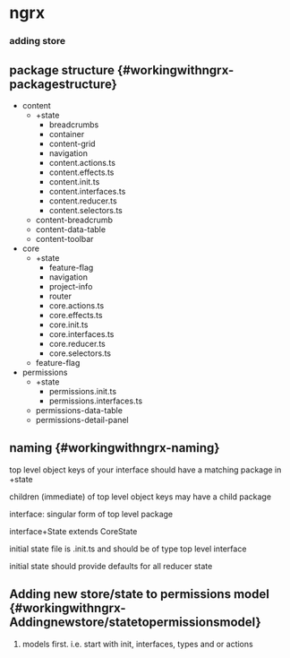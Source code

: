 # ngrx

### adding store

## package structure {#workingwithngrx-packagestructure}

* content
  * +state
    * breadcrumbs
    * container
    * content-grid
    * navigation
    * content.actions.ts
    * content.effects.ts
    * content.init.ts
    * content.interfaces.ts
    * content.reducer.ts
    * content.selectors.ts
  * content-breadcrumb
  * content-data-table
  * content-toolbar
* core
  * +state
    * feature-flag
    * navigation 
    * project-info
    * router
    * core.actions.ts
    * core.effects.ts
    * core.init.ts
    * core.interfaces.ts
    * core.reducer.ts
    * core.selectors.ts
  * feature-flag
* permissions
  * +state
    * permissions.init.ts
    * permissions.interfaces.ts
  * permissions-data-table
  * permissions-detail-panel

## naming {#workingwithngrx-naming}

top level object keys of your interface should have a matching package in +state

children \(immediate\) of top level object keys may have a child package

interface: singular form of top level package

interface+State extends CoreState

initial state file is .init.ts and should be of type top level interface

initial state should provide defaults for all reducer state

## Adding new store/state to permissions model {#workingwithngrx-Addingnewstore/statetopermissionsmodel}

1. models first. i.e. start with init, interfaces, types and or actions

